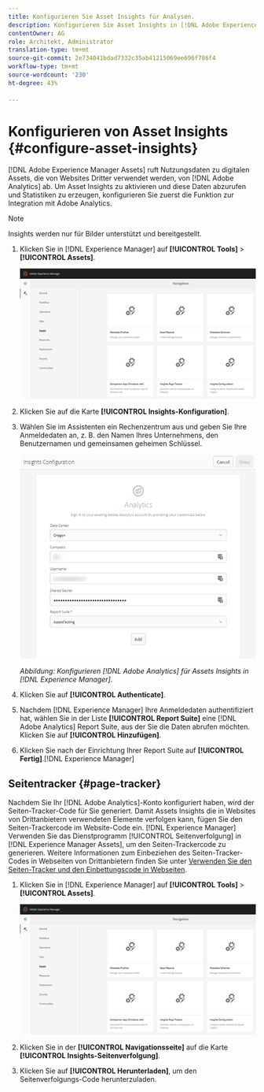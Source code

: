 ```yaml
---
title: Konfigurieren Sie Asset Insights für Analysen.
description: Konfigurieren Sie Asset Insights in [!DNL Adobe Experience Manager Assets].
contentOwner: AG
role: Architekt, Administrator
translation-type: tm+mt
source-git-commit: 2e734041bdad7332c35ab41215069ee696f786f4
workflow-type: tm+mt
source-wordcount: '230'
ht-degree: 43%

---
```



# Konfigurieren von Asset Insights {#configure-asset-insights}

[!DNL Adobe Experience Manager Assets] ruft Nutzungsdaten zu digitalen Assets, die von Websites Dritter verwendet werden, von [!DNL Adobe Analytics] ab. Um Asset Insights zu aktivieren und diese Daten abzurufen und Statistiken zu erzeugen, konfigurieren Sie zuerst die Funktion zur Integration mit Adobe Analytics.

>[!NOTE]
>
>Insights werden nur für Bilder unterstützt und bereitgestellt.

1. Klicken Sie in [!DNL Experience Manager] auf **[!UICONTROL Tools]** > **[!UICONTROL Assets]**.

   ![chlimage_1-72](assets/chlimage_1-210.png)

1. Klicken Sie auf die Karte **[!UICONTROL Insights-Konfiguration]**.
1. Wählen Sie im Assistenten ein Rechenzentrum aus und geben Sie Ihre Anmeldedaten an, z. B. den Namen Ihres Unternehmens, den Benutzernamen und gemeinsamen geheimen Schlüssel.

   ![Adobe Analytics für Assets Insights in Experience Manager konfigurieren](assets/insights_config2.png)

   *Abbildung: Konfigurieren  [!DNL Adobe Analytics] für Assets Insights in  [!DNL Experience Manager].*

1. Klicken Sie auf **[!UICONTROL Authenticate]**.
1. Nachdem [!DNL Experience Manager] Ihre Anmeldedaten authentifiziert hat, wählen Sie in der Liste **[!UICONTROL Report Suite]** eine [!DNL Adobe Analytics] Report Suite, aus der Sie die Daten abrufen möchten. Klicken Sie auf **[!UICONTROL Hinzufügen]**.
1. Klicken Sie nach der Einrichtung Ihrer Report Suite auf **[!UICONTROL Fertig]**.[!DNL Experience Manager]

## Seitentracker {#page-tracker}

Nachdem Sie Ihr [!DNL Adobe Analytics]-Konto konfiguriert haben, wird der Seiten-Tracker-Code für Sie generiert. Damit Assets Insights die in Websites von Drittanbietern verwendeten Elemente verfolgen kann, fügen Sie den Seiten-Trackercode im Website-Code ein. [!DNL Experience Manager] Verwenden Sie das Dienstprogramm [!UICONTROL Seitenverfolgung] in [!DNL Experience Manager Assets], um den Seiten-Trackercode zu generieren. Weitere Informationen zum Einbeziehen des Seiten-Tracker-Codes in Webseiten von Drittanbietern finden Sie unter [Verwenden Sie den Seiten-Tracker und den Einbettungscode in Webseiten](/help/assets/use-page-tracker.md).

1. Klicken Sie in [!DNL Experience Manager] auf **[!UICONTROL Tools]** > **[!UICONTROL Assets]**.

   ![chlimage_1-73](assets/chlimage_1-214.png)

1. Klicken Sie in der **[!UICONTROL Navigationsseite]** auf die Karte **[!UICONTROL Insights-Seitenverfolgung]**.
1. Klicken Sie auf **[!UICONTROL Herunterladen]**, um den Seitenverfolgungs-Code herunterzuladen.
